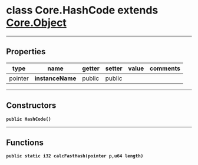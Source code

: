 class Core.HashCode extends [Core.Object](Core.Object.md)
===

---
Properties
---
|type|name|getter|setter|value|comments|
|--- |--- |--- |--- |--- |--- |
|pointer|__instanceName__|public|public|||

---
Constructors
---

__`public HashCode()`__
<div style="margin:1em">

</div>


---
Functions
---

__`public static i32 calcFastHash(pointer p,u64 length)`__
<div style="margin:1em">

</div>

